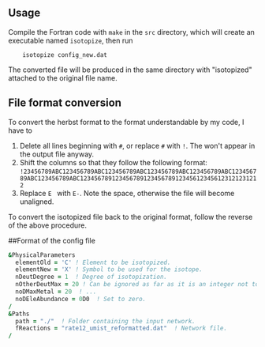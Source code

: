 ## Usage

Compile the Fortran code with ```make``` in the ```src``` directory, which will
create an executable named ```isotopize```, then run
```
    isotopize config_new.dat
```

The converted file will be produced in the same directory with "isotopized"
attached to the original file name.

## File format conversion

To convert the herbst format to the format understandable by my code, I have to

1. Delete all lines beginning with ```#```, or replace ```#``` with ```!```.  The won't appear in the output file anyway.
1. Shift the columns so that they follow the following format:
    ```!23456789ABC123456789ABC123456789ABC123456789ABC123456789ABC123456789ABC123456789ABC123456789123456789123456789123456123456123121231212```
1. Replace ```E ``` with ```E-```.  Note the space, otherwise the file will become unaligned.

To convert the isotopized file back to the original format, follow the reverse of the above procedure.

##Format of the config file

```fortran
&PhysicalParameters
  elementOld = 'C' ! Element to be isotopized.
  elementNew = 'X' ! Symbol to be used for the isotope.
  nDeutDegree = 1  ! Degree of isotopization.
  nOtherDeutMax = 20 ! Can be ignored as far as it is an integer not too small.
  noDMaxMetal = 20  ! ...
  noDEleAbundance = 0D0  ! Set to zero.
/
&Paths
  path = "./"  ! Folder containing the input network.
  fReactions = "rate12_umist_reformatted.dat"  ! Network file.
/
